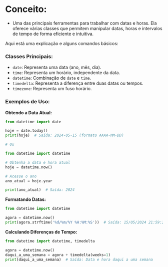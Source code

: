 # Conceito:
- Uma das principais ferramentas para trabalhar com datas e horas. Ela oferece várias classes que permitem manipular datas, horas e intervalos de tempo de forma eficiente e intuitiva.

Aqui está uma explicação e alguns comandos básicos:

### Classes Principais:
- `date`: Representa uma data (ano, mês, dia).
- `time`: Representa um horário, independente da data.
- `datetime`: Combinação de `date` e `time`.
- `timedelta`: Representa a diferença entre duas datas ou tempos.
- `timezone`: Representa um fuso horário.

### Exemplos de Uso:

**Obtendo a Data Atual:**
```python
from datetime import date

hoje = date.today()
print(hoje)  # Saída: 2024-05-15 (formato AAAA-MM-DD)

# Ou

from datetime import datetime

# Obtenha a data e hora atual
hoje = datetime.now()

# Acesse o ano
ano_atual = hoje.year

print(ano_atual)  # Saída: 2024
```

**Formatando Datas:**
```python
from datetime import datetime

agora = datetime.now()
print(agora.strftime('%d/%m/%Y %H:%M:%S'))  # Saída: 15/05/2024 21:59:26
```

**Calculando Diferenças de Tempo:**
```python
from datetime import datetime, timedelta

agora = datetime.now()
daqui_a_uma_semana = agora + timedelta(weeks=1)
print(daqui_a_uma_semana)  # Saída: Data e hora daqui a uma semana
```
